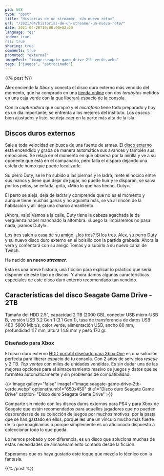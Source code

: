 ```yaml
---
pid: 568
type: "post"
title: "Historias de un streamer, «Un nuevo reto»"
url: "/2021/04/historias-de-un-streamer-un-nuevo-reto/"
date: 2021-04-20T19:00:00+02:00
language: "es"
index: true
rss: true
sharing: true
comments: true
promoted: "external"
imagePost: "image:seagate-game-drive-2tb-verde.webp"
tags: ["juegos", "patrocinado"]
---
```


{{% post %}}
 
Alex enciende la _Xbox_ y conecta el disco duro externo más vendido del momento, que ha comprado en una [tienda online](https://mercadoactual.es/almacenamiento/discos-duros-externos?marcas=seagate&order=product.quantity.desc) con dos _terabytes_ metidos en una caja verde con la que liberará espacio de la consola.

Con la _capturadora_ que compró y el _micrófono_ tiene todo preparado y hoy es un día importante, se enfrenta a los mejores del instituto. Los _cascos_ bien ajustados y listo, se deja caer en la parte más alta de la isla.

## Discos duros externos

Sale a toda velocidad en busca de una fuente de armas. El [disco externo](https://mercadoactual.es/marca/seagate/discos-duros-externos) está encendido y graba de manera automática sus avances y también sus emociones. Se relaja en el momento en que observa por la mirilla y ve a su oponente que está en el campanario, pero falla el disparo dejando una estela de humo que puede localizarle.

Su perro Duty, se le ha subido a las piernas y le ladra, mete el hocico entre sus manos y tiene que dejar de jugar, no puede huir y le disparan, se salva por los pelos, se enfada, grita, «Mira lo que has hecho. Duty».

El perro se aleja, deja de ladrar y comprende que no es el momento y aunque tiene muchas ganas y no aguanta más, se va al rincón de la habitación y allí deja una charco amarillento.

¡Ahora, vale! Vamos a la calle, Duty tiene la cabeza agachada le da vergüenza haber manchado la alfombra. «Luego la limpiaremos no pasa nada, ¡vamos Duty!».

Los tres salen a casa de su amigo, ¿los tres? Sí los tres. Alex, su perro Duty y su nuevo disco duro externo en el bolsillo con la partida grabada. Ahora la verá y comentará con su amigo Tomás y a subirlo a su nuevo canal de Twitch.

Ha nacido **un nuevo _streamer_**.

Esta es una breve historia, una ficción para explicar lo práctico que sería disponer de este tipo de discos. Y ahora damos algunas características especiales de este disco duro externo recomendado tan vendido.

## Características del disco Seagate Game Drive - 2TB

Tamaño del HDD 2.5", capacidad 2 TB (2000 GB), conector USB micro-USB B, versión USB 3.2 Gen 1 (3.1 Gen 1), tasa de transferencia de datos USB 480-5000 Mbit/s, color verde, alimentación USB, ancho 80 mm, profundidad 117 mm, altura 14.8 mm y peso 170 gr.

### Diseñado para Xbox

El disco duro externo [HDD portátil diseñado para Xbox One](https://mercadoactual.es/marca/seagate/seagate-game-drive) es una solución perfecta para liberar espacio de tu consola. Con 2 años de servicios _rescue_ y 2 TB. _Top ventas_ con miles de unidades vendidas. Es sin dudar una de las mejores opciones para el almacenamiento masivo de juegos y datos que se formatea automáticamente y sin problemas de compatibilidad.

{{< image
    gallery="false"
    image1="image:seagate-game-drive-2tb-verde.webp" optionsthumb1="650x450" title1="Disco duro Seagate Game Drive"
    caption="Disco duro Seagate Game Drive" >}}

Comparte sin miedo con los discos duros externos para PS4 y para Xbox de Seagate que están recomendados para aquellos jugadores que no pueden desprenderse de su colección de juegos por muchos motivos, por la pasta que se han gastado en ellos, porque les une un vínculo mucho más fuerte de lo que imaginamos o porque simplemente es un aficionado dispuesto a coleccionar todo lo que pueda.

Lo hemos probado y con diferencia, es un disco que soluciona muchas de estas necesidades de almacenamiento contado desde la ficción.

Esperamos que os haya gustado este toque que mezcla lo técnico con la fantasía.

{{% /post %}}
